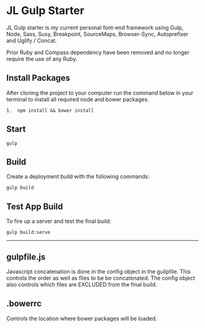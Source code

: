 # JL Gulp Starter

JL Gulp starter is my current personal font-end framework using Gulp, Node, Sass, Susy, Breakpoint, SourceMaps, Browser-Sync, Autoprefixer and Uglify / Concat.

Prior Ruby and Compass dependency have been removed and no longer require the use of any Ruby.

## Install Packages

After cloning the project to your computer run the command below in your terminal to install all required node and bower packages.

	1.  npm install && bower install	
		

## Start

	gulp

## Build

Create a deployment build with the following commands:

	gulp build

## Test App Build

To fire up a server and test the final build:

	gulp build:serve

---------------------------------------

## gulpfile.js
Javascript concatenation is done in the config object in the guilpfile.  This controls the order as well as files to be be concatenated.  The config object also controls which files are EXCLUDED from the final build.

## .bowerrc
Controls the location where bower packages will be loaded.